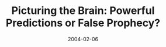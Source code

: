 ---
title: "Picturing the Brain: Powerful Predictions or False Prophecy?"
project_id: 
date: 2004-02-06
conference_id: ""
presenters:
   - peter_bandettini
summary: "<p>National Academy of Sciences, Washington DC</p>"
file: /assets/presentations/T148.pdf
filename: T148.pdf
layout: presentation
---